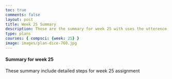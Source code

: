 ```yaml
---
toc: true
comments: false
layout: post
title: Week 25 Summary
description: These are the summary for week 25 with uses the utterence bot
type: plans
courses: { compsci: {week: 25} }
image: images/plan-dice-760.jpg
---
```



#### Summary for week 25
These summary include detailed steps for week 25 assignment



